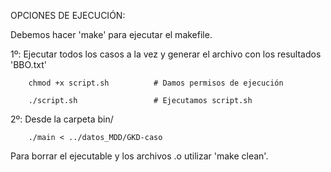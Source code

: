 OPCIONES DE EJECUCIÓN:

Debemos hacer 'make' para ejecutar el makefile.

1º:
    Ejecutar todos los casos a la vez y generar el archivo con los resultados 'BBO.txt'
    
        chmod +x script.sh          # Damos permisos de ejecución
        
        ./script.sh                 # Ejecutamos script.sh

2º:
    Desde la carpeta bin/ 
    
        ./main < ../datos_MDD/GKD-caso


Para borrar el ejecutable y los archivos .o utilizar 'make clean'.
